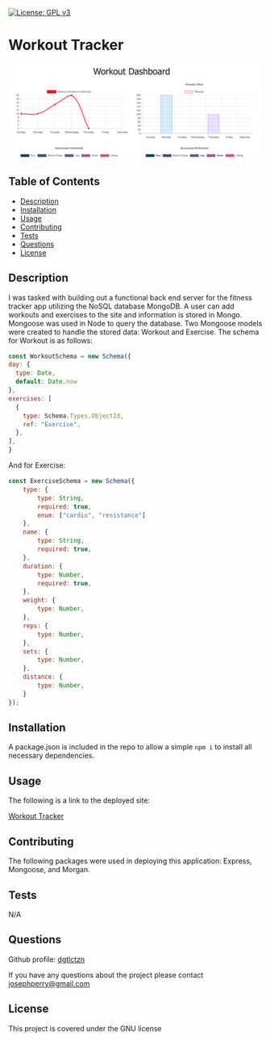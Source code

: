 [![License: GPL v3](https://img.shields.io/badge/License-GPLv3-blue.svg)](https://www.gnu.org/licenses/gpl-3.0)
  # Workout Tracker

  ![Workout Tracker still](./public/img/Workout-Tracker.png)

  ## Table of Contents
  * [Description](#description)
  * [Installation](#installation)
  * [Usage](#usage)
  * [Contributing](#contributing)
  * [Tests](#tests)
  * [Questions](#questions)
  * [License](#license)

  ## Description
  I was tasked with building out a functional back end server for the fitness tracker app utilizing the NoSQL database MongoDB. A user can add workouts and exercises to the site and information is stored in Mongo. Mongoose was used in Node to query the database. Two Mongoose models were created to handle the stored data: Workout and Exercise. The schema for Workout is as follows:
  ``` Javascript
const WorkoutSchema = new Schema({
  day: {
    type: Date,
    default: Date.now
  },
  exercises: [
    {
      type: Schema.Types.ObjectId,
      ref: "Exercise",
    },
  ],
}
  ```
And for Exercise:
```Javascript
const ExerciseSchema = new Schema({
    type: {
        type: String,
        required: true,
        enum: ["cardio", "resistance"]
    },
    name: {
        type: String,
        required: true,
    },
    duration: {
        type: Number,
        required: true,
    },
    weight: {
        type: Number,
    },
    reps: {
        type: Number,
    },
    sets: {
        type: Number,
    },
    distance: {
        type: Number,
    }
});
```
  ## Installation
  A package.json is included in the repo to allow a simple ```npm i``` to install all necessary dependencies.
  ## Usage
  The following is a link to the deployed site:
  
  [Workout Tracker](https://workout-tracker-joseph.herokuapp.com/)
  ## Contributing
  The following packages were used in deploying this application: Express, Mongoose, and Morgan.
  ## Tests
  N/A
  ## Questions
  Github profile: [dgtlctzn](https://github.com/dgtlctzn)
  
  If you have any questions about the project please contact josephperry@gmail.com
  ## License
  This project is covered under the GNU license
